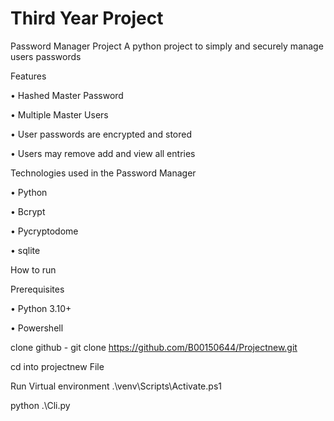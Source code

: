 # Third Year Project

Password Manager Project
A python project to simply and securely manage users passwords 

Features

•	Hashed Master Password

•	Multiple Master Users

•	User passwords are encrypted and stored

•	Users may remove add and view all entries

Technologies used in the Password Manager

•	Python 

•	Bcrypt

•	Pycryptodome

•	sqlite

How to run

Prerequisites

•	Python 3.10+

•	Powershell

clone github - git clone https://github.com/B00150644/Projectnew.git

cd into projectnew File

Run Virtual environment .\venv\Scripts\Activate.ps1

python .\Cli.py
